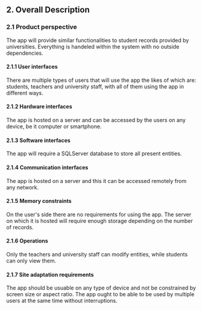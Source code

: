 ## 2. Overall Description
### 2.1 Product perspective
The app will provide similar functionalities to student records provided by universities. Everything is handeled within the system with no outside dependencies.

#### 2.1.1 User interfaces
There are multiple types of users that will use the app the likes of which are: students, teachers and university staff, with all of them using the app in different ways.

#### 2.1.2 Hardware interfaces
The app is hosted on a server and can be accessed by the users on any device, be it computer or smartphone.

#### 2.1.3 Software interfaces
The app will require a SQLServer database to store all present entities.

#### 2.1.4 Communication interfaces
The app is hosted on a server and this it can be accessed remotely from any network.

#### 2.1.5 Memory constraints
On the user's side there are no requirements for using the app. The server on which it is hosted will require enough storage depending on the number of records.

#### 2.1.6 Operations
Only the teachers and university staff can modify entities, while students can only view them.

#### 2.1.7 Site adaptation requirements
The app should be usuable on any type of device and not be constrained by screen size or aspect ratio. The app ought to be able to be used by multiple users at the same time without interruptions.